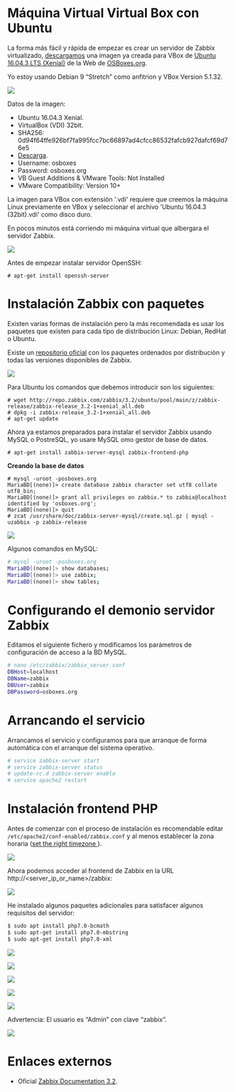 # Máquina Virtual Virtual Box con Ubuntu 

La forma más fácil y rápida de empezar es crear un servidor de Zabbix virtualizado, [descargamos](https://www.osboxes.org/ubuntu/) una imagen ya creada para VBox de [Ubuntu 16.04.3 LTS (Xenial)](https://ubunlog.com/ya-disponible-ubuntu-16-04-3-lts-la-ultima-gran-actualizacion-la-version-lts/) de la Web de [OSBoxes.org](https://www.osboxes.org/). 

Yo estoy usando Debian 9  “Stretch” como anfitrion y VBox Version 5.1.32.


![](/server/img/instalacion/01.png)

Datos de la imagen:

* Ubuntu 16.04.3 Xenial.
* VirtualBox (VDI) 32bit.
* SHA256: 0d94f64ffe926bf7fa995fcc7bc66897ad4cfcc86532fafcb927dafcf69d76e5
* [Descarga](https://drive.google.com/file/d/0B_HAFnYs6Ur-N0d2MGMxWGI5Uzg/view?usp=sharing).
* Username: osboxes
* Password: osboxes.org
* VB Guest Additions & VMware Tools: Not Installed
* VMware Compatibility: Version 10+

La imagen para VBox con extensión '.vdi' requiere que creemos la máquina Linux previamente en VBox y seleccionar el archivo 'Ubuntu 16.04.3 (32bit).vdi' como disco duro.

En pocos minutos está corriendo mi máquina virtual que albergara el servidor Zabbix.

![](/server/img/instalacion/02.png)

Antes de empezar instalar servidor OpenSSH:

```
# apt-get install openssh-server
```


# Instalación Zabbix con paquetes


Existen varias formas de instalación pero la más recomendada es usar los paquetes que existen para cada tipo de distribución Linux: Debian, RedHat o Ubuntu.

Existe un [repositorio oficial](http://repo.zabbix.com/) con los paquetes ordenados por distribución y todas las versiones disponibles de Zabbix.

![](/server/img/instalacion/03.png)


Para Ubuntu los comandos que debemos introducir son los siguientes:

```
# wget http://repo.zabbix.com/zabbix/3.2/ubuntu/pool/main/z/zabbix-release/zabbix-release_3.2-1+xenial_all.deb
# dpkg -i zabbix-release_3.2-1+xenial_all.deb
# apt-get update
```

Ahora ya estamos preparados para instalar el servidor Zabbix usando MySQL o PostreSQL, yo usare MySQL omo gestor de base de datos. 

```
# apt-get install zabbix-server-mysql zabbix-frontend-php
```

**Creando la base de datos**


```
# mysql -uroot -posboxes.org
MariaBD[(none)]> create database zabbix character set utf8 collate utf8_bin;
MariaBD[(none)]> grant all privileges on zabbix.* to zabbix@localhost identified by 'osboxes.org';
MariaBD[(none)]> quit
# zcat /usr/share/doc/zabbix-server-mysql/create.sql.gz | mysql -uzabbix -p zabbix-release
```

![](/server/img/instalacion/04.png)


Algunos comandos en MySQL:

```bash
# mysql -uroot -posboxes.org
MariaBD[(none)]> show databases;
MariaBD[(none)]> use zabbix;
MariaBD[(none)]> show tables;
```

# Configurando el demonio servidor Zabbix

Editamos el siguiente fichero y modificamos los parámetros de configuración de acceso a la BD MySQL.

```bash
# nano /etc/zabbix/zabbix_server.conf
DBHost=localhost
DBName=zabbix
DBUser=zabbix
DBPassword=osboxes.org
```

# Arrancando el servicio

Arrancamos el servicio y configuramos para que arranque de forma automática con el arranque del sistema operativo.

```bash
# service zabbix-server start
# service zabbix-server status
# update-rc.d zabbix-server enable
# service apache2 restart
```


# Instalación frontend PHP

Antes de comenzar con el proceso de instalación es recomendable editar `/etc/apache2/conf-enabled/zabbix.conf` y al menos establecer la zona horaria ([set the right timezone ](http://php.net/manual/en/timezones.php)).

![](/server/img/instalacion/05.png)

Ahora podemos acceder al frontend de Zabbix en la URL http://<server_ip_or_name>/zabbix:

![](/server/img/instalacion/06.png)

He instalado algunos paquetes adicionales para satisfacer algunos requisitos del servidor:

```bash
$ sudo apt install php7.0-bcmath
$ sudo apt-get install php7.0-mbstring
$ sudo apt-get install php7.0-xml
```

![](/server/img/instalacion/07.png)

![](/server/img/instalacion/08.png)

![](/server/img/instalacion/09.png)

![](/server/img/instalacion/10.png)

![](/server/img/instalacion/11.png)

Advertencia: El usuario es “Admin” con clave “zabbix”.

![](/server/img/instalacion/12.png)

# Enlaces externos

* Oficial [Zabbix Documentation 3.2](https://www.zabbix.com/documentation/3.2/manual).
